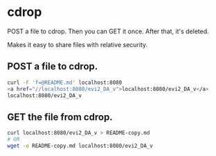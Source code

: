 # cdrop

POST a file to cdrop. Then you can GET it once.
After that, it's deleted.

Makes it easy to share files with relative security.

## POST a file to cdrop.

```sh
curl -F 'f=@README.md' localhost:8080
<a href="//localhost:8080/evi2_DA_v">localhost:8080/evi2_DA_v</a>
localhost:8080/evi2_DA_v
```

## GET the file from cdrop.

```sh
curl localhost:8080/evi2_DA_v > README-copy.md
# OR
wget -o README-copy.md localhost:8080/evi2_DA_v
```
